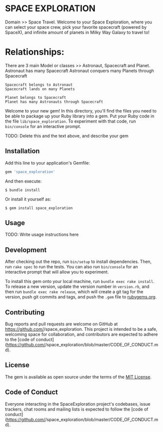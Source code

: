 # SPACE EXPLORATION #
  Domain >> Space Travel.
  Welcome to your Space Exploration, where you can select your space crew, pick your favorite spacecraft (powered by SpaceX), and infinite amount of planets in Milky Way Galaxy to travel to!

# Relationships:
  There are 3 main Model or classes >> Astronaut, Spacecraft and Planet.
    <!-- Number of missions -->
    Astronaut has many Spacecraft
    Astronaut conquers many Planets through Spacecraft

    Spacecraft belongs to Astronaut
    Spacecraft lands on many Planets

    Planet belongs to Spacecraft
    Planet has many Astronauts through Spacecraft

Welcome to your new gem! In this directory, you'll find the files you need to be able to package up your Ruby library into a gem. Put your Ruby code in the file `lib/space_exploration`. To experiment with that code, run `bin/console` for an interactive prompt.

TODO: Delete this and the text above, and describe your gem

## Installation

Add this line to your application's Gemfile:

```ruby
gem 'space_exploration'
```

And then execute:

    $ bundle install

Or install it yourself as:

    $ gem install space_exploration

## Usage

TODO: Write usage instructions here

## Development

After checking out the repo, run `bin/setup` to install dependencies. Then, run `rake spec` to run the tests. You can also run `bin/console` for an interactive prompt that will allow you to experiment.

To install this gem onto your local machine, run `bundle exec rake install`. To release a new version, update the version number in `version.rb`, and then run `bundle exec rake release`, which will create a git tag for the version, push git commits and tags, and push the `.gem` file to [rubygems.org](https://rubygems.org).

## Contributing

Bug reports and pull requests are welcome on GitHub at https://github.com/<github username>/space_exploration. This project is intended to be a safe, welcoming space for collaboration, and contributors are expected to adhere to the [code of conduct](https://github.com/<github username>/space_exploration/blob/master/CODE_OF_CONDUCT.md).


## License

The gem is available as open source under the terms of the [MIT License](https://opensource.org/licenses/MIT).

## Code of Conduct

Everyone interacting in the SpaceExploration project's codebases, issue trackers, chat rooms and mailing lists is expected to follow the [code of conduct](https://github.com/<github username>/space_exploration/blob/master/CODE_OF_CONDUCT.md).